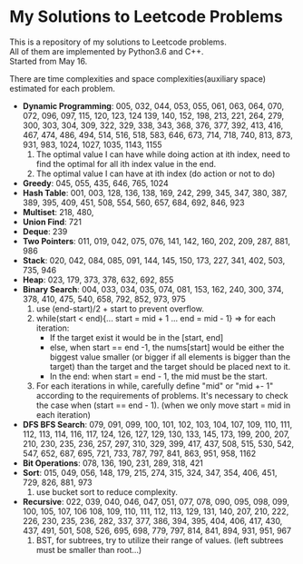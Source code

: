 My Solutions to Leetcode Problems
====
This is a repository of my solutions to Leetcode problems.  
All of them are implemented by Python3.6 and C++.  
Started from May 16.

There are time complexities and space complexities(auxiliary space) estimated for each problem.

- **Dynamic Programming**: 005, 032, 044, 053, 055, 061, 063, 064, 070, 072, 096, 097, 115, 120, 123, 124
                139, 140, 152, 198, 213, 221, 264, 279, 300, 303, 304, 309, 322, 329, 338, 343, 368,
                376, 377, 392, 413, 416, 467, 474, 486, 494, 514, 516, 518, 583, 646, 673, 714, 718, 740, 813, 873, 931,
                983, 1024, 1027, 1035, 1143, 1155
  1. The optimal value I can have while doing action at ith index, need to find
     the optimal for all ith index value in the end.
  2. The optimal value I can have at ith index (do action or not to do)
- **Greedy**: 045, 055, 435, 646, 765, 1024
- **Hash Table**: 001, 003, 128, 136, 138, 169, 242, 299, 345, 347, 380, 387, 389, 
                  395, 409, 451, 508, 554, 560, 657, 684, 692, 846, 923
- **Multiset**: 218, 480,
- **Union Find**: 721
- **Deque**: 239
- **Two Pointers**: 011, 019, 042, 075, 076, 141, 142, 160, 202, 209, 287, 881, 986
- **Stack**: 020, 042, 084, 085, 091, 144, 145, 150, 173, 227, 341, 402, 503, 735, 946
- **Heap**: 023, 179, 373, 378, 632, 692, 855
- **Binary Search**: 004, 033, 034, 035, 074, 081, 153, 162, 240, 300, 374, 378, 410, 475, 540, 658, 792, 852, 973, 975
  1. use (end-start)/2 + start to prevent overflow.
  2. while(start < end){... start = mid + 1 ... end = mid - 1} => 
     for each iteration:
     - If the target exist it would be in the [start, end]
     - else, when start == end -1, the nums[start] would be either the biggest value 
       smaller (or bigger if all elements is bigger than the target) than the 
       target and the target should be placed next to it. 
     - In the end: when start = end - 1, the mid must be the start. 
  3. For each iterations in while, carefully define "mid" or "mid +- 1"
     according to the requirements of problems. It's necessary to check the case
     when (start == end - 1). (when we only move start = mid in each iteration)
- **DFS BFS Search**: 079, 091, 099, 100, 101, 102, 103, 104, 107, 109, 110, 111, 112,
                113, 114, 116, 117, 124, 126, 127, 129, 130, 133, 145, 173, 199, 200, 207, 210, 230, 235, 236, 257, 297, 310, 329, 
                399, 417, 437, 508, 515, 530, 542, 547, 652, 687, 695, 721, 733, 787, 797, 841, 863, 951, 958, 1162
- **Bit Operations**: 078, 136, 190, 231, 289, 318, 421
- **Sort**: 015, 049, 056, 148, 179, 215, 274, 315, 324, 347, 354, 406, 451, 729, 826, 881, 973
  1. use bucket sort to reduce complexity.
- **Recursive**: 022, 039, 040, 046, 047, 051, 077, 078, 090, 095, 098, 099, 100, 105, 107, 106 
                108, 109, 110, 111, 112, 113, 129, 131, 140, 207, 210, 222, 226, 230, 235, 236, 282, 337, 377, 386, 394, 395, 404, 406, 
                417, 430, 437, 491, 501, 508, 526, 695, 698, 779, 797, 814, 841, 894, 931, 951, 967
  1. BST, for subtrees, try to utilize their range of values. (left subtrees must
     be smaller than root...)
